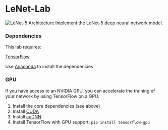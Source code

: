 # LeNet-Lab
![LeNet-5 Architecture](lenet.png)
Implement the LeNet-5 deep neural network model.

### Dependencies
This lab requires:

[TensorFlow](https://www.tensorflow.org/)

Use [Anaconda](https://www.continuum.io/downloads) to install the dependencies

### GPU
If you have access to an NVIDIA GPU, you can accelerate the training of your network by using TensorFlow on a GPU.

1. Install the core dependencies (see above)
2. Install [CUDA](https://developer.nvidia.com/cuda-downloads)
3. Install [cuDNN](https://developer.nvidia.com/cudnn)
4. Install TensorFlow with GPU support: `pip install tensorflow-gpu`
